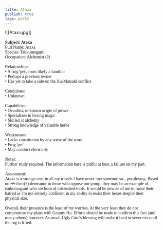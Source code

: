 ```yaml
---
title: Ataxa
publish: true
tags: party
---
```

![[Ataxa.jpg]]
<span style="font-family: 'Lucida Handwriting'; font-optical-sizing: auto; font-style: normal; word-break: break-word;"><br><br>**Subject: Ataxa**<br>Full Name: Ataxa<br>Species: Tsukumogami<br>Occupation: Alchemist (?)<br><br>Relationships:
<br><span>&bull;</span> A frog 'pet', most likely a familiar
<br><span>&bull;</span> Perhaps a previous owner 
<br><span>&bull;</span> Has yet to take a side on the Hu-Matsuki conflict
<br><br>
Conditions:
<br><span>&bull;</span> Unknown
<br><br>
Capabilities:
<br><span>&bull;</span> Occultist, unknown origin of power
<br><span>&bull;</span> Specializes in hexing magic
<br><span>&bull;</span> Skilled at alchemy
<br><span>&bull;</span> Strong knowledge of valuable herbs
<br><br>
Weaknesses:
<br><span>&bull;</span> Lacks constitution by any sense of the word
<br><span>&bull;</span> Frog 'pet'
<br><span>&bull;</span> May conduct electricity
<br><br>
Notes: 
<br>Further study required. The information here is pitiful at best, a failure on my part. 
<br><br>Assessment: 
<br>Ataxa is a strange one, in all my travels I have never met someone so... perplexing. Based on ~~it's~~ their(?) demeanor to those who oppose our group, they may be an example of tsukumogami who are born of mistreated tools. It would be unwise of me to rouse their hatred as I'm not entirely confident in my ability to resist their hexes despite their physical size.<br><br>Overall, their presence is the least of my worries. At the very least they do not compromise my plans with Granny Hu. Efforts should be made to confirm this fact (and many others) however. As usual, Ugly Cute's blessing will make it hard to sever ties until the fog is lifted.</span>
